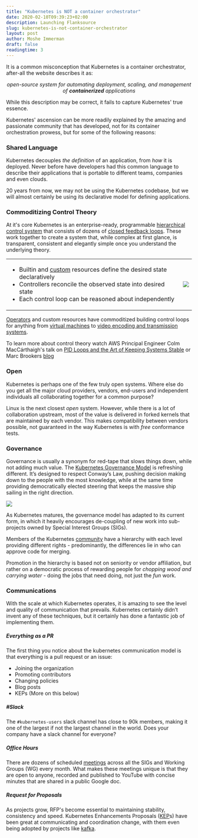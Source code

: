 ```yaml
---
title: "Kubernetes is NOT a container orchestrator"
date: 2020-02-10T09:39:23+02:00
description: Launching Flanksource
slug: kubernetes-is-not-container-orchestrator
layout: post
author: Moshe Immerman
draft: false
readingtime: 3
---
```




It is a common misconception that Kubernetes is a container orchestrator, after-all the website describes it as:

<span class="notification" style="text-align: center; display: block; font-style: italic">open-source system for automating deployment, scaling, and management of <strong>containerized</strong> applications</span>

While this description may be correct, it fails to capture  Kubernetes' true essence.

Kubernetes' ascension can be more readily explained by the amazing and passionate community that has developed, not for its container orchestration prowess, but for some of the following reasons:


### Shared  Language

 Kubernetes decouples *the definition* of an application, from *how* it is deployed. Never before have developers had this common language to describe their applications that is portable to different teams, companies and even clouds.

 20 years from now, we may not be using the Kubernetes codebase, but we will almost certainly be using its declarative model for defining applications.

### Commoditizing Control Theory

At it's core Kubernetes is an enterprise-ready, programmable [hierarchical control system](https://en.wikipedia.org/wiki/Hierarchical_control_system) that consists of dozens of [closed feedback loops](https://en.wikipedia.org/wiki/Control_theory#Open-loop_and_closed-loop_(feedback)_control). These work together to create a system that, while complex at first glance, is transparent, consistent and elegantly simple once you understand the underlying theory.


<table>
<tr>
<td>
<span>
<ul>
<li>Builtin and <a href='https://kubernetes.io/docs/concepts/extend-kubernetes/api-extension/custom-resources/'>custom</a> resources define the desired state declaratively</li>
<li>Controllers reconcile the observed state into desired state</li>
<li>Each control loop can be reasoned about independently</li>
</ul>
</span></td>
<td><img src="/images/control-loop.png"></img></td>
</tr>
</table>

[Operators](https://kubernetes.io/docs/concepts/extend-kubernetes/operator/) and custom resources have commoditized building control loops for anything from [virtual machines](https://kubevirt.io/) to [video encoding and transmission systems](https://youtu.be/7g4da6-JXfE).

To learn more about control theory watch AWS Principal Engineer Colm MacCárthaigh's talk on [PID Loops and the Art of Keeping Systems Stable](https://www.youtube.com/watch?v=3AxSwCC7I4s) or Marc Brookers [blog](https://brooker.co.za/blog/)


### Open

Kubernetes is perhaps one of the few truly open systems. Where else do you get all the major cloud providers, vendors, end-users and independent individuals all collaborating together for a common purpose?

Linux is the next closest *open* system. However, while there is a lot of collaboration upstream, most of the value is delivered in forked kernels that are maintained by each vendor. This makes compatibility between vendors possible, not guaranteed in the way Kubernetes is with *free* conformance tests.

### Governance



Governance is usually a synonym for red-tape that slows things down, while not adding much value. The [Kubernetes Governance Model](https://github.com/kubernetes/community/blob/master/governance.md) is refreshing different. It’s designed to respect Conway’s Law, pushing decision making down to the people with the most knowledge, while at the same time providing democratically elected steering that keeps the massive ship sailing in the right direction.

<div class="centered">
<img src="/images/k8s-governance.png">
</div>


As Kubernetes matures, the governance model has adapted to its current form, in which it heavily encourages de-coupling of new work into sub-projects owned by Special Interest Groups (SIGs).

Members of the Kubernetes [community](https://github.com/kubernetes/community/blob/master/community-membership.md) have a hierarchy with each level providing different rights - predominantly, the differences lie in who can approve code for merging.

Promotion in the hierarchy is based not on seniority or vendor affiliation, but rather on a democratic process of rewarding people for *chopping wood and carrying water* - doing the jobs that need doing, not just the *fun* work.

### Communications

With the scale at which Kubernetes operates, it is amazing to see the level and quality of communication that prevails. Kubernetes certainly didn’t invent any of these techniques, but it certainly has done a fantastic job of implementing them.

##### Everything as a PR

The first thing you notice about the kubernetes communication model is that everything is a pull request or an issue:

* Joining the organization
* Promoting contributors
* Changing policies
* Blog posts
* KEPs (More on this below)

##### #Slack

The  `#kubernetes-users` slack channel has close to 90k members, making it one of the largest if not the largest channel in the world.  Does your company have a slack channel for everyone?

##### Office Hours

There are dozens of scheduled [meetings](https://github.com/kubernetes/community/blob/master/sig-list.md) across all the SIGs and Working Groups (WG) every month. What makes these meetings unique is that they are open to anyone, recorded and published to YouTube with concise minutes that are shared in a public Google doc.


##### Request for Proposals

As projects grow, RFP's become essential to maintaining stability, consistency and speed. Kubernetes Enhancements Proposals ([KEP](https://github.com/kubernetes/enhancements/tree/master/keps)s) have been  great at communicating and coordination change, with them even being adopted by projects like [kafka](https://cwiki.apache.org/confluence/display/KAFKA/Kafka+Improvement+Proposals).




